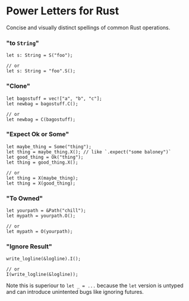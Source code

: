 # Power Letters for Rust

Concise and visually distinct spellings of common Rust operations.


### "to `String`"

```
let s: String = S("foo");

// or
let s: String = "foo".S();
```


### "Clone"

```
let bagostuff = vec!["a", "b", "c"];
let newbag = bagostuff.C();

// or
let newbag = C(bagostuff);
```



### "Expect Ok or Some"

```
let maybe_thing = Some("thing");
let thing = maybe_thing.X(); // like `.expect("some baloney")`
let good_thing = Ok("thing");
let thing = good_thing.X();

// or
let thing = X(maybe_thing);
let thing = X(good_thing);
```


### "To Owned"

```
let yourpath = &Path("chill");
let mypath = yourpath.O();

// or
let mypath = O(yourpath);
```


### "Ignore Result"

```
write_logline(&logline).I();

// or
I(write_logline(&logline));
```

Note this is superiour to `let _ = ...`
because the `let` version is untyped and can
introduce unintented bugs like ignoring futures.

